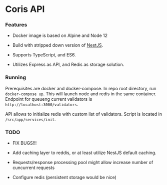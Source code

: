 # Coris API

### Features

- Docker image is based on Alpine and Node 12

- Build with stripped down version of [NestJS](https://www.npmjs.com/package/@nestjs/core). 

- Supports TypeScript, and ES6. 

- Utilizes Express as API, and Redis as storage solution.  

### Running

Prerequisites are docker and docker-compose. In repo root directory, run <code>docker-compose up</code>. This will launch node and redis in the same container.  Endpoint for queueng current validators is <code>http://localhost:3000/validators</code>.


API allows to initialize redis with custom list of validators. Script is located in <code>/src/app/services/init</code>.

### TODO

- FIX BUGS!!!

- Add caching layer to reddis, or at least utilize NestJS default caching.

- Requests/response processing pool might allow increase number of cuncurrent requests

- Configure redis (persistent storage would be nice)